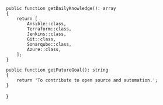     public function getDailyKnowledge(): array
    {
        return [
            Ansible::class,
            Terraform::class,
            Jenkins::class,
            Git::class,
            Sonarqube::class,
            Azure::class,
        ];
    }

    public function getFutureGoal(): string
    {
        return 'To contribute to open source and automation.';
    }
}
<!---
nandaninahaystack/nandaninahaystack is a ✨ special ✨ repository because its `README.md` (this file) appears on your GitHub profile.
You can click the Preview link to take a look at your changes.
--->
